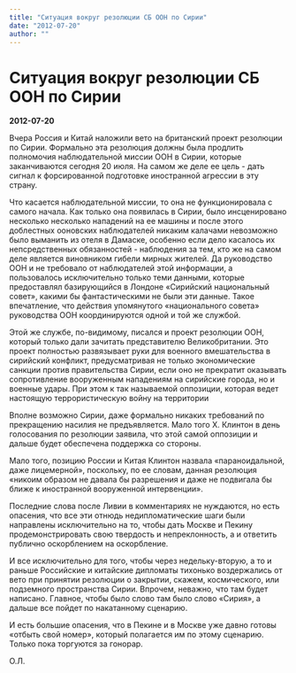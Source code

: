 ```yaml
---
title: "Ситуация вокруг резолюции СБ ООН по Сирии"
date: "2012-07-20"
author: ""
---
```


# Ситуация вокруг резолюции СБ ООН по Сирии

**2012-07-20** 

Вчера Россия и Китай наложили вето  на британский проект резолюции по Сирии. Формально эта резолюция должны была продлить полномочия наблюдательной миссии ООН в Сирии, которые заканчиваются сегодня 20 июля. На самом же деле  ее цель - дать сигнал к форсированной подготовке иностранной агрессии в эту страну.

Что касается наблюдательной миссии, то она не функционировала с самого начала. Как только она появилась в Сирии, было инсценировано несколько несколько нападений на ее машины и после этого доблестных ооновских наблюдателей никаким калачами невозможно было выманить из отеля в Дамаске, особенно если дело касалось их непсредственных обязанностей - наблюдения за тем, кто же на самом деле является виновником гибели мирных жителей. Да руководство ООН и не требовало от наблюдателей этой информации, а пользовалось исключительно только теми данными, которые предоставлял базирующийся в Лондоне «Сирийский национальный совет», какими бы фантастическими не были эти данные. Такое впечатление, что действия упомянутого «национального совета» руководства ООН координируются одной и той же службой.

Этой же службе, по-видимому, писался и проект резолюции ООН, который только дали зачитать представителю Великобритании. Это  проект полностью развязывает руки для военного вмешательства в сирийский конфликт, предусматривая не только экономические санкции против правительства Сирии, если оно не прекратит оказывать сопротивление вооруженным нападениям на сирийские города, но и военные удары. При этом к так называемой оппозиции, которая ведет настоящую террористическую войну на территории

Вполне возможно Сирии, даже формально никаких требований по прекращению насилия не предъявляется. Мало того Х. Клинтон в день голосования по резолюции заявила, что этой самой оппозиции и дальше будет обеспечена поддержка со стороны.

Мало того, позицию России и Китая Клинтон назвала «параноидальной, даже лицемерной», поскольку, по ее словам, данная резолюция «никоим образом не давала бы разрешения и даже не подвигала бы ближе к иностранной вооруженной интервенции».

Последние слова после Ливии в комментариях не нуждаются, но есть опасения, что все эти отнюдь недипломатические шаги были направлены исключительно на то, чтобы дать Москве и Пекину продемонстрировать свою твердость и непреклонность, а и ответить публично оскорблением на оскорбление.

И все исключительно для того, чтобы через недельку-вторую, а то и раньше Российские  и китайские дипломаты тихонько воздержались от вето при принятии резолюции о закрытии, скажем, космического, или подземного пространства Сирии. Впрочем, неважно, что там будет написано. Главное, чтобы было слово там было слово «Сирия», а дальше все пойдет по накатанному сценарию.

И есть большие опасения, что в Пекине и в Москве уже давно готовы «отбыть свой номер», который полагается им по этому сценарию. Только пока торгуются за гонорар.

О.Л.